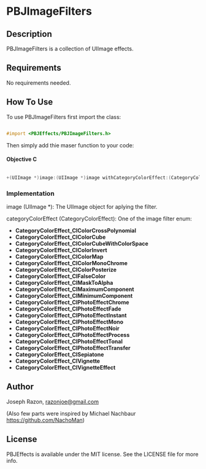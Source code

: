 # PBJImageFilters

## Description
PBJImageFilters is a collection of UIImage effects.

## Requirements
No requirements needed.

## How To Use
To use PBJImageFilters first import the class:

```objectivec

#import <PBJEffects/PBJImageFilters.h>
```

Then simply add thie maser function to your code:

#### Objective C ####       
       
```objectivec

+(UIImage *)image:(UIImage *)image withCategoryColorEffect:(CategoryColorEffect)categoryColorEffect;
```

### Implementation
image (UIImage *): The UIImage object for aplying the filter.

categoryColorEffect (CategoryColorEffect): One of the image filter enum:

+ **CategoryColorEffect_CIColorCrossPolynomial**
+ **CategoryColorEffect_CIColorCube**
+ **CategoryColorEffect_CIColorCubeWithColorSpace**
+ **CategoryColorEffect_CIColorInvert**
+ **CategoryColorEffect_CIColorMap**
+ **CategoryColorEffect_CIColorMonoChrome**
+ **CategoryColorEffect_CIColorPosterize**
+ **CategoryColorEffect_CIFalseColor**
+ **CategoryColorEffect_CIMaskToAlpha**
+ **CategoryColorEffect_CIMaximumComponent**
+ **CategoryColorEffect_CIMinimumComponent**
+ **CategoryColorEffect_CIPhotoEffectChrome**
+ **CategoryColorEffect_CIPhotoEffectFade**
+ **CategoryColorEffect_CIPhotoEffectInstant**
+ **CategoryColorEffect_CIPhotoEffectMono**
+ **CategoryColorEffect_CIPhotoEffectNoir**
+ **CategoryColorEffect_CIPhotoEffectProcess**
+ **CategoryColorEffect_CIPhotoEffectTonal**
+ **CategoryColorEffect_CIPhotoEffectTransfer**
+ **CategoryColorEffect_CISepiatone**
+ **CategoryColorEffect_CIVignette**
+ **CategoryColorEffect_CIVignetteEffect**

## Author
Joseph Razon, razonjoe@gmail.com

(Also few parts were inspired by Michael Nachbaur https://github.com/NachoMan)

## License
PBJEffects is available under the MIT license. See the LICENSE file for more info.
